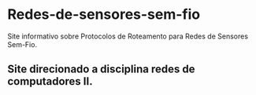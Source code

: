 # Redes-de-sensores-sem-fio
Site informativo sobre Protocolos de Roteamento para Redes de Sensores Sem-Fio.
## Site direcionado a disciplina redes de computadores II.